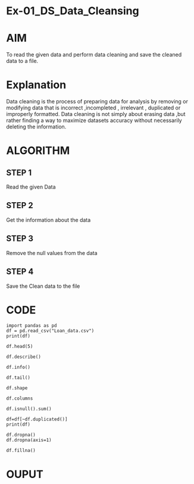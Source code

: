 # Ex-01_DS_Data_Cleansing
# AIM
To read the given data and perform data cleaning and save the cleaned data to a file.

# Explanation
Data cleaning is the process of preparing data for analysis by removing or modifying data that is incorrect ,incompleted , irrelevant , duplicated or improperly formatted. Data cleaning is not simply about erasing data ,but rather finding a way to maximize datasets accuracy without necessarily deleting the information.

# ALGORITHM
## STEP 1
Read the given Data

## STEP 2
Get the information about the data

## STEP 3
Remove the null values from the data

## STEP 4
Save the Clean data to the file

# CODE
``` 
import pandas as pd
df = pd.read_csv("Loan_data.csv")
print(df)

df.head(5)

df.describe()

df.info()

df.tail()

df.shape

df.columns

df.isnull().sum()

df=df[~df.duplicated()]
print(df)

df.dropna()
df.dropna(axis=1)

df.fillna()

```

# OUPUT
